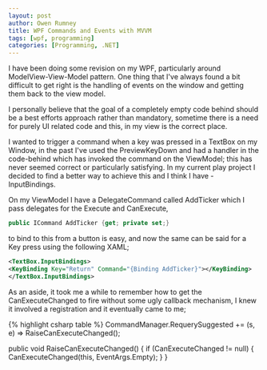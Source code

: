 ```yaml
---
layout: post
author: Owen Rumney
title: WPF Commands and Events with MVVM
tags: [wpf, programming]
categories: [Programming, .NET]
---
```


I have been doing some revision on my WPF, particularly around ModelView-View-Model pattern. One thing that I've always found a bit difficult to get right is the handling of events on the window and getting them back to the view model.

I personally believe that the goal of a completely empty code behind should be a best efforts approach rather than mandatory, sometime there is a need for purely UI related code and this, in my view is the correct place.

I wanted to trigger a command when a key was pressed in a TextBox on my Window, in the past I've used the PreviewKeyDown and had a handler in the code-behind which has invoked the command on the ViewModel; this has never seemed correct or particularly satisfying.
In my current play project I decided to find a better way to achieve this and I think I have - InputBindings.

On my ViewModel I have a DelegateCommand called AddTicker which I pass delegates for the Execute and CanExecute,

```csharp
public ICommand AddTicker {get; private set;}
```

to bind to this from a button is easy, and now the same can be said for a Key press using the following XAML;

```xml
<TextBox.InputBindings>
<KeyBinding Key="Return" Command="{Binding AddTicker}"></KeyBinding>
</TextBox.InputBindings>
```

As an aside, it took me a while to remember how to get the CanExecuteChanged to fire without some ugly callback mechanism, I knew it involved a registration and it eventually came to me;

{% highlight csharp table %}
CommandManager.RequerySuggested += (s, e) => RaiseCanExecuteChanged();

public void RaiseCanExecuteChanged()
{
if (CanExecuteChanged != null)
{
CanExecuteChanged(this, EventArgs.Empty);
}
}
```

